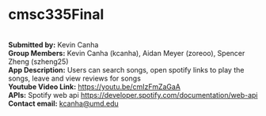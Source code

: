 # cmsc335Final
<br>**Submitted by:** Kevin Canha
<br>**Group Members:** Kevin Canha (kcanha), Aidan Meyer (zoreoo), Spencer Zheng (szheng25)
<br>**App Description:** Users can search songs, open spotify links to play the songs, leave and view reviews for songs
<br>**Youtube Video Link:** https://youtu.be/cmIzFmZaGaA
<br>**APIs:** Spotify web api https://developer.spotify.com/documentation/web-api
<br>**Contact email:** kcanha@umd.edu
